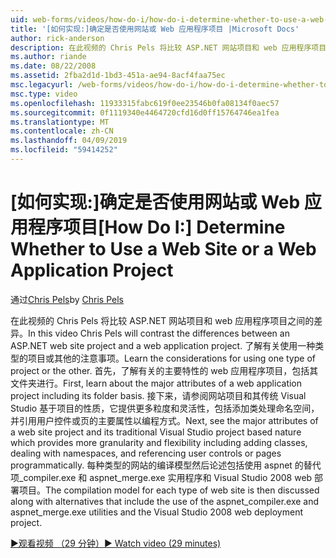 ```yaml
---
uid: web-forms/videos/how-do-i/how-do-i-determine-whether-to-use-a-web-site-or-a-web-application-project
title: '[如何实现:]确定是否使用网站或 Web 应用程序项目 |Microsoft Docs'
author: rick-anderson
description: 在此视频的 Chris Pels 将比较 ASP.NET 网站项目和 web 应用程序项目之间的差异。 了解有关使用注意事项...
ms.author: riande
ms.date: 08/22/2008
ms.assetid: 2fba2d1d-1bd3-451a-ae94-8acf4faa75ec
msc.legacyurl: /web-forms/videos/how-do-i/how-do-i-determine-whether-to-use-a-web-site-or-a-web-application-project
msc.type: video
ms.openlocfilehash: 11933315fabc619f0ee23546b0fa08134f0aec57
ms.sourcegitcommit: 0f1119340e4464720cfd16d0ff15764746ea1fea
ms.translationtype: MT
ms.contentlocale: zh-CN
ms.lasthandoff: 04/09/2019
ms.locfileid: "59414252"
---
```

# <a name="how-do-i-determine-whether-to-use-a-web-site-or-a-web-application-project"></a><span data-ttu-id="1d6c9-104">[如何实现:]确定是否使用网站或 Web 应用程序项目</span><span class="sxs-lookup"><span data-stu-id="1d6c9-104">[How Do I:] Determine Whether to Use a Web Site or a Web Application Project</span></span>

<span data-ttu-id="1d6c9-105">通过[Chris Pels](https://twitter.com/chrispels)</span><span class="sxs-lookup"><span data-stu-id="1d6c9-105">by [Chris Pels](https://twitter.com/chrispels)</span></span>

<span data-ttu-id="1d6c9-106">在此视频的 Chris Pels 将比较 ASP.NET 网站项目和 web 应用程序项目之间的差异。</span><span class="sxs-lookup"><span data-stu-id="1d6c9-106">In this video Chris Pels will contrast the differences between an ASP.NET web site project and a web application project.</span></span> <span data-ttu-id="1d6c9-107">了解有关使用一种类型的项目或其他的注意事项。</span><span class="sxs-lookup"><span data-stu-id="1d6c9-107">Learn the considerations for using one type of project or the other.</span></span> <span data-ttu-id="1d6c9-108">首先，了解有关的主要特性的 web 应用程序项目，包括其文件夹进行。</span><span class="sxs-lookup"><span data-stu-id="1d6c9-108">First, learn about the major attributes of a web application project including its folder basis.</span></span> <span data-ttu-id="1d6c9-109">接下来，请参阅网站项目和其传统 Visual Studio 基于项目的性质，它提供更多粒度和灵活性，包括添加类处理命名空间，并引用用户控件或页的主要属性以编程方式。</span><span class="sxs-lookup"><span data-stu-id="1d6c9-109">Next, see the major attributes of a web site project and its traditional Visual Studio project based nature which provides more granularity and flexibility including adding classes, dealing with namespaces, and referencing user controls or pages programmatically.</span></span> <span data-ttu-id="1d6c9-110">每种类型的网站的编译模型然后论述包括使用 aspnet 的替代项\_compiler.exe 和 aspnet\_merge.exe 实用程序和 Visual Studio 2008 web 部署项目。</span><span class="sxs-lookup"><span data-stu-id="1d6c9-110">The compilation model for each type of web site is then discussed along with alternatives that include the use of the aspnet\_compiler.exe and aspnet\_merge.exe utilities and the Visual Studio 2008 web deployment project.</span></span>

[<span data-ttu-id="1d6c9-111">&#9654;观看视频 （29 分钟）</span><span class="sxs-lookup"><span data-stu-id="1d6c9-111">&#9654; Watch video (29 minutes)</span></span>](https://channel9.msdn.com/Blogs/ASP-NET-Site-Videos/how-do-i-determine-whether-to-use-a-web-site-or-a-web-application-project)
